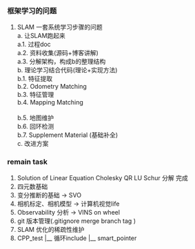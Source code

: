 <!--
 * @Author: Liu Weilong
 * @Date: 2021-01-25 10:24:45
 * @LastEditors: Liu Weilong 
 * @LastEditTime: 2021-01-26 11:35:48
 * @FilePath: /3rd-test-learning/doc/学习.md
 * @Description: 
-->
### 框架学习的问题
1. SLAM 一套系统学习步骤的问题<br>
   a. 让SLAM跑起来<br>
      a.1. 过程doc<br>
      a.2. 资料收集(源码+博客讲解)<br>
      a.3. 分解架构，构成b的整理结构<br>
   b. 理论学习结合代码(理论+实现方法)<br>
      b.1. 特征提取<br>
      b.2. Odometry Matching<br>
      b.3. 特征管理<br>
      b.4. Mapping Matching<br>    
      b.5. 地图维护<br>
      b.6. 回环检测<br>
      b.7. Supplement Material (基础补全)<br>
   c. 改进方案<br>

### remain task
1. Solution of Linear Equation       Cholesky QR LU Schur 分解 完成
2. 四元数基础                         
3. 变分推断的基础 -> SVO
4. 相机标定、相机模型  -> 计算机视觉life
5. Observability 分析 -> VINS on wheel
6. git 版本管理(.gitignore merge branch tag )
7. SLAM 优化的稀疏性维护
8. CPP_test
   |__ 循环include
   |__ smart_pointer